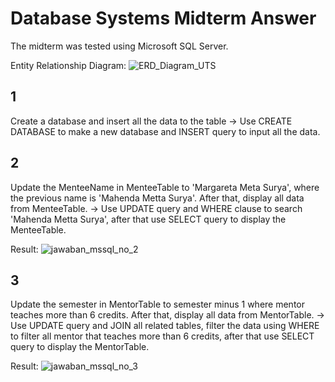 # Database Systems Midterm Answer
The midterm was tested using Microsoft SQL Server. 

Entity Relationship Diagram:
![ERD_Diagram_UTS](https://github.com/user-attachments/assets/5d0c6a2a-f73d-4f07-9882-d38164ce3bdf)

## 1
Create a database and insert all the data to the table
-> Use CREATE DATABASE to make a new database and INSERT query to input all the data.

## 2
Update the MenteeName in MenteeTable to 'Margareta Meta Surya', where the previous name is 'Mahenda Metta Surya'. After that, display all data from MenteeTable.
-> Use UPDATE query and WHERE clause to search 'Mahenda Metta Surya', after that use SELECT query to display the MenteeTable.

Result:
![jawaban_mssql_no_2](https://github.com/user-attachments/assets/b7c536e0-8641-4ccd-88b4-b69673d34c94)


## 3
Update the semester in MentorTable to semester minus 1 where mentor teaches more than 6 credits. After that, display all data from MentorTable.
-> Use UPDATE query and JOIN all related tables, filter the data using WHERE to filter all mentor that teaches more than 6 credits, after that use SELECT query to display the MentorTable.

Result:
![jawaban_mssql_no_3](https://github.com/user-attachments/assets/878cb8ad-d17c-4848-a041-f3bb5f39c216)
